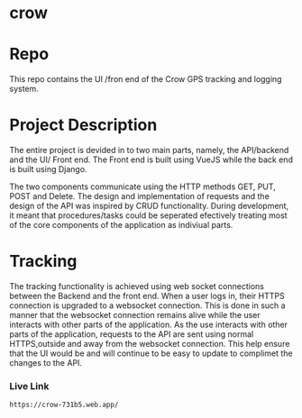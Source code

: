 # crow

# Repo
This repo contains the UI /fron end of the Crow GPS tracking and logging system.

# Project Description

The entire project is devided in to two main parts, namely, the API/backend and the UI/ Front end.
The Front end is built using VueJS while the back end is built using Django.

The two components communicate using the HTTP methods GET, PUT, POST and Delete.
The design and implementation of requests and the design of the API was inspired by CRUD functionality. During development, it meant that procedures/tasks could be seperated efectively treating most of the core components of the application as indiviual parts.

# Tracking

The tracking functionality is achieved using web socket connections between the Backend and the front end. When a user logs in, their HTTPS connection is upgraded to a websocket connection. This is done in such a manner that the websocket connection remains alive while the user interacts with other parts of the application. As the use interacts with other parts of the application, requests to the API are sent using normal HTTPS,outside and away from the websocket connection. This help ensure that the UI would be and will continue to be easy to update to complimet the changes to the API.


### Live Link
```
https://crow-731b5.web.app/
```
